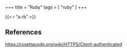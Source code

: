 +++
title = "Ruby"
tags = [ "ruby" ]
+++

{{< r "a.rb" >}}

## References

<https://rosettacode.org/wiki/HTTPS/Client-authenticated>
